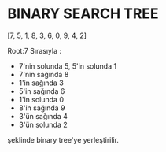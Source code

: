
# BINARY SEARCH TREE

[7, 5, 1, 8, 3, 6, 0, 9, 4, 2]

Root:7
Sırasıyla :
* 7'nin solunda 5, 5'in solunda 1
* 7'nin sağında 8
* 1'in sağında 3 
* 5'in sağında 6
* 1'in solunda 0
* 8'in sağında 9 
* 3'ün sağında 4
* 3'ün solunda 2 

şeklinde binary tree'ye yerleştirilir.
